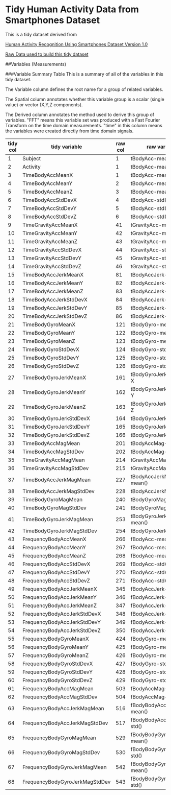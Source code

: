 # Tidy Human Activity Data from Smartphones Dataset
This is a tidy dataset derived from

[Human Activity Recognition Using Smartphones Dataset Version 1.0](http://archive.ics.uci.edu/ml/datasets/Human+Activity+Recognition+Using+Smartphones)

[Raw Data used to build this tidy dataset](https://d396qusza40orc.cloudfront.net/getdata%2Fprojectfiles%2FUCI%20HAR%20Dataset.zip)

##Variables (Measurements)

###Variable Summary Table
This is a summary of all of the variables in this tidy dataset.  

The Variable column defines the root name for a group of related variables.

The Spatial column annotates whether this variable group is a scalar (single value) or vector (X,Y,Z components).  

The Derived column annotates the method used to derive this group of variables.  "FFT" means this variable set was produced with a Fast Fourier Transform on the time domain measurements.  "time" in this column means the variables were created directly from time domain signals.

|tidy col|tidy variable|raw col|raw variable|variable type|derived type|units|description|
----|--------|----|----------|---------|--------|-----|---------------
|1|Subject |1| tBodyAcc-mean()-X | id |  | unitary | |
|2|Activity |1| tBodyAcc-mean()-X | string | |  | |
|3|TimeBodyAccMeanX |1| tBodyAcc-mean()-X | X,Y,Z | Time | m/s^2 | |
|4|TimeBodyAccMeanY |2| tBodyAcc-mean()-Y | X,Y,Z | Time | m/s^2 |  |
|5|TimeBodyAccMeanZ |3| tBodyAcc-mean()-Z | X,Y,Z | Time | m/s^2 |  |
|6|TimeBodyAccStdDevX |4| tBodyAcc-std()-X| X,Y,Z | Time | m/s^2 |  |
|7|TimeBodyAccStdDevY |5| tBodyAcc-std()-Y | X,Y,Z | Time | m/s^2 |  |
|8|TimeBodyAccStdDevZ |6| tBodyAcc-std()-Z | X,Y,Z | Time | m/s^2 |  |
|9|TimeGravityAccMeanX |41| tGravityAcc-mean()-X | X,Y,Z | Time | m/s^2 |  |
|10|TimeGravityAccMeanY |42| tGravityAcc-mean()-Y | X,Y,Z | Time | m/s^2 |  |
|11|TimeGravityAccMeanZ |43| tGravityAcc-mean()-Z | X,Y,Z | Time | m/s^2 |  |
|12|TimeGravityAccStdDevX |44| tGravityAcc-std()-X | X,Y,Z | Time | m/s^2 |  |
|13|TimeGravityAccStdDevY |45| tGravityAcc-std()-Y | X,Y,Z | Time | m/s^2 |  |
|14|TimeGravityAccStdDevZ |46| tGravityAcc-std()-Z | X,Y,Z | Time | m/s^2 |  |
|15|TimeBodyAccJerkMeanX |81| tBodyAccJerk-mean()-X | X,Y,Z | Time | m/s^2 |  |
|16|TimeBodyAccJerkMeanY |82| tBodyAccJerk-mean()-Y | X,Y,Z | Time | m/s^2 |  |
|17|TimeBodyAccJerkMeanZ |83| tBodyAccJerk-mean()-Z | X,Y,Z | Time | m/s^2 |  |
|18|TimeBodyAccJerkStdDevX |84| tBodyAccJerk-std()-X | X,Y,Z | Time | m/s^2 |  |
|19|TimeBodyAccJerkStdDevY |85| tBodyAccJerk-std()-Y | X,Y,Z | Time | m/s^2 |  |
|20|TimeBodyAccJerkStdDevZ |86| tBodyAccJerk-std()-Z | X,Y,Z | Time | m/s^2 |  |
|21|TimeBodyGyroMeanX |121| tBodyGyro-mean()-X | X,Y,Z | Time | m/s^2 |  |
|22|TimeBodyGyroMeanY |122| tBodyGyro-mean()-Y | X,Y,Z | Time | m/s^2 |  |
|23|TimeBodyGyroMeanZ |123| tBodyGyro-mean()-Z | X,Y,Z | Time | m/s^2 |  |
|24|TimeBodyGyroStdDevX |124| tBodyGyro-std()-X | X,Y,Z | Time | m/s^2 |  |
|25|TimeBodyGyroStdDevY |125| tBodyGyro-std()-Y | X,Y,Z | Time | m/s^2 |  |
|26|TimeBodyGyroStdDevZ |126| tBodyGyro-std()-Z | X,Y,Z | Time | m/s^2 |  |
|27|TimeBodyGyroJerkMeanX |161| tBodyGyroJerk-mean()-X | X,Y,Z | Time | m/s^2 |  |
|28|TimeBodyGyroJerkMeanY |162| tBodyGyroJerk-mean()-Y | X,Y,Z | Time | m/s^2 |  |
|29|TimeBodyGyroJerkMeanZ |163| tBodyGyroJerk-mean()-Z | X,Y,Z | Time | m/s^2 |  |
|30|TimeBodyGyroJerkStdDevX |164| tBodyGyroJerk-std()-X | X,Y,Z | Time | m/s^2 |  |
|31|TimeBodyGyroJerkStdDevY |165| tBodyGyroJerk-std()-Y | X,Y,Z | Time | m/s^2 |  |
|32|TimeBodyGyroJerkStdDevZ |166| tBodyGyroJerk-std()-Z | X,Y,Z | Time | m/s^2 |  |
|33|TimeBodyAccMagMean |201| tBodyAccMag-mean() | scalar | Time | m/s^2 |  |
|34|TimeBodyAccMagStdDev |202| tBodyAccMag-std() | scalar | Time | m/s^2 |  |
|35|TimeGravityAccMagMean |214| tGravityAccMag-mean() | scalar | Time | m/s^2 |  |
|36|TimeGravityAccMagStdDev |215| tGravityAccMag-std() | scalar | Time | m/s^2 |  |
|37|TimeBodyAccJerkMagMean |227| tBodyAccJerkMag-mean() | scalar | Time | m/s^2 |  |
|38|TimeBodyAccJerkMagStdDev |228| tBodyAccJerkMag-std() | scalar | Time | m/s^2 |  |
|39|TimeBodyGyroMagMean |240| tBodyGyroMag-mean() | scalar | Time | m/s^2 |  |
|40|TimeBodyGyroMagStdDev |241| tBodyGyroMag-std() | scalar | Time | m/s^2 |  |
|41|TimeBodyGyroJerkMagMean |253| tBodyGyroJerkMag-mean() | scalar | Time | m/s^2 |  |
|42|TimeBodyGyroJerkMagStdDev |254| tBodyGyroJerkMag-std() | scalar | Time | m/s^2 |  |
|43|FrequencyBodyAccMeanX |266| fBodyAcc-mean()-X | X,Y,Z | Frequency | m/s^2 |  |
|44|FrequencyBodyAccMeanY |267| fBodyAcc-mean()-Y | X,Y,Z | Frequency | m/s^2 |  |
|45|FrequencyBodyAccMeanZ |268| fBodyAcc-mean()-Z | X,Y,Z | Frequency | m/s^2 |  |
|46|FrequencyBodyAccStdDevX |269| fBodyAcc-std()-X | X,Y,Z | Frequency | m/s^2 |  |
|47|FrequencyBodyAccStdDevY |270| fBodyAcc-std()-Y | X,Y,Z | Frequency | m/s^2 |  |
|48|FrequencyBodyAccStdDevZ |271| fBodyAcc-std()-Z | X,Y,Z | Frequency | m/s^2 |  |
|49|FrequencyBodyAccJerkMeanX |345| fBodyAccJerk-mean()-X | X,Y,Z | Frequency | m/s^2 |  |
|50|FrequencyBodyAccJerkMeanY |346| fBodyAccJerk-mean()-Y | X,Y,Z | Frequency | m/s^2 |  |
|51|FrequencyBodyAccJerkMeanZ |347| fBodyAccJerk-mean()-Z | X,Y,Z | Frequency | m/s^2 |  |
|52|FrequencyBodyAccJerkStdDevX |348| fBodyAccJerk-std()-X | X,Y,Z | Frequency | m/s^2 |  |
|53|FrequencyBodyAccJerkStdDevY |349| fBodyAccJerk-std()-Y | X,Y,Z | Frequency | m/s^2 |  |
|54|FrequencyBodyAccJerkStdDevZ |350| fBodyAccJerk-std()-Z | X,Y,Z | Frequency | m/s^2 |  |
|55|FrequencyBodyGyroMeanX |424| fBodyGyro-mean()-X | X,Y,Z | Frequency | m/s^2 |  |
|56|FrequencyBodyGyroMeanY |425| fBodyGyro-mean()-Y | X,Y,Z | Frequency | m/s^2 |  |
|57|FrequencyBodyGyroMeanZ |426| fBodyGyro-mean()-Z | X,Y,Z | Frequency | m/s^2 |  |
|58|FrequencyBodyGyroStdDevX |427| fBodyGyro-std()-X | X,Y,Z | Frequency | m/s^2 |  |
|59|FrequencyBodyGyroStdDevY |428| fBodyGyro-std()-Y | X,Y,Z | Frequency | m/s^2 |  |
|60|FrequencyBodyGyroStdDevZ |429| fBodyGyro-std()-Z | X,Y,Z | Frequency | m/s^2 |  |
|61|FrequencyBodyAccMagMean |503| fBodyAccMag-mean() | scalar | Frequency | m/s^2 |  |
|62|FrequencyBodyAccMagStdDev |504| fBodyAccMag-std() | scalar | Frequency | m/s^2 |  |
|63|FrequencyBodyAccJerkMagMean |516| fBodyBodyAccJerkMag-mean() | scalar | Frequency | m/s^2 |  |
|64|FrequencyBodyAccJerkMagStdDev |517| fBodyBodyAccJerkMag-std() | scalar | Frequency | m/s^2 |  |
|65|FrequencyBodyGyroMagMean |529| fBodyBodyGyroMag-mean() | scalar | Frequency | m/s^2 |  |
|66|FrequencyBodyGyroMagStdDev |530| fBodyBodyGyroMag-std() | scalar | Frequency | m/s^2 |  |
|67|FrequencyBodyGyroJerkMagMean |542| fBodyBodyGyroJerkMag-mean() | scalar | Frequency | m/s^2 |  |
|68|FrequencyBodyGyroJerkMagStdDev |543| fBodyBodyGyroJerkMag-std() | scalar | Frequency | m/s^2 |  |

